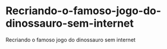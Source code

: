 # Recriando-o-famoso-jogo-do-dinossauro-sem-internet
Recriando o famoso jogo do dinossauro sem internet

